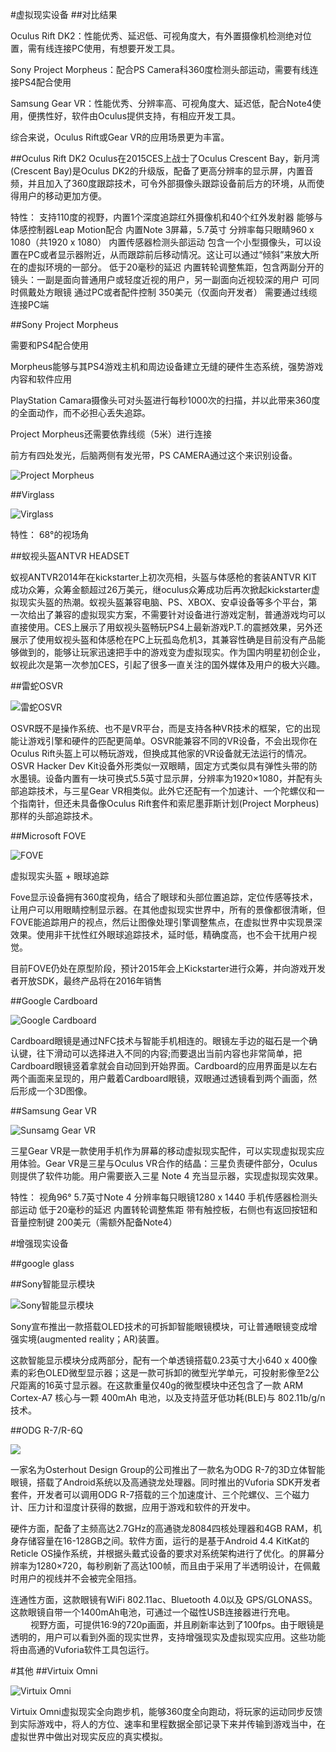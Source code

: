#虚拟现实设备
##对比结果

Oculus Rift DK2：性能优秀、延迟低、可视角度大，有外置摄像机检测绝对位置，需有线连接PC使用，有想要开发工具。

Sony Project Morpheus：配合PS Camera科360度检测头部运动，需要有线连接PS4配合使用

Samsung Gear VR：性能优秀、分辨率高、可视角度大、延迟低，配合Note4使用，便携性好，软件由Oculus提供支持，有相应开发工具。

综合来说，Oculus Rift或Gear VR的应用场景更为丰富。

##Oculus Rift DK2
Oculus在2015CES上战士了Oculus Crescent Bay，新月湾(Crescent Bay)是Oculus DK2的升级版，配备了更高分辨率的显示屏，内置音频，并且加入了360度跟踪技术，可令外部摄像头跟踪设备前后方的环境，从而使得用户的移动更加方便。

特性：
	支持110度的视野，内置1个深度追踪红外摄像机和40个红外发射器
	能够与体感控制器Leap Motion配合
	内置Note 3屏幕，5.7英寸
	分辨率每只眼睛960 x 1080（共1920 x 1080）
	内置传感器检测头部运动
	包含一个小型摄像头，可以设置在PC或者显示器附近，从而跟踪前后移动情况。这让可以通过“倾斜”来放大所在的虚拟环境的一部分。
	低于20毫秒的延迟
	内置转轮调整焦距，包含两副分开的镜头：一副是面向普通用户或轻度近视的用户，另一副面向近视较深的用户
	可同时佩戴处方眼镜
	通过PC或者配件控制
	350美元（仅面向开发者）
	需要通过线缆连接PC端

##Sony Project Morpheus

需要和PS4配合使用

Morpheus能够与其PS4游戏主机和周边设备建立无缝的硬件生态系统，强势游戏内容和软件应用

PlayStation Camara摄像头可对头盔进行每秒1000次的扫描，并以此带来360度的全面动作，而不必担心丢失追踪。

Project Morpheus还需要依靠线缆（5米）进行连接

前方有四处发光，后脑两侧有发光带，PS CAMERA通过这个来识别设备。

![Project Morpheus](http://img1.ali213.net/picfile/News/2014/03/21/pm/550_20140321141353191.jpg)

##Virglass

![Virglass](http://img1.gtimg.com/gamezone/pics/hv1/248/90/1716/111606098.gif)

特性：
	68°的视场角
	
##蚁视头盔ANTVR HEADSET

蚁视ANTVR2014年在kickstarter上初次亮相，头盔与体感枪的套装ANTVR KIT成功众筹，众筹金额超过26万美元，继oculus众筹成功后再次掀起kickstarter虚拟现实头盔的热潮。蚁视头盔兼容电脑、PS、XBOX、安卓设备等多个平台，第一次给出了兼容的虚拟现实方案，不需要针对设备进行游戏定制，普通游戏均可以直接使用。CES上展示了用蚁视头盔畅玩PS4上最新游戏P.T.的震撼效果，另外还展示了使用蚁视头盔和体感枪在PC上玩孤岛危机3，其兼容性确是目前没有产品能够做到的，能够让玩家迅速把手中的游戏变为虚拟现实。作为国内明星初创企业，蚁视此次是第一次参加CES，引起了很多一直关注的国外媒体及用户的极大兴趣。

##雷蛇OSVR

![雷蛇OSVR](http://img5.pcpop.com/ArticleImages/730x547/3/3382/003382667.jpg)

OSVR既不是操作系统、也不是VR平台，而是支持各种VR技术的框架，它的出现能让游戏引擎和硬件的匹配更简单。OSVR能兼容不同的VR设备，不会出现你在Oculus Rift头盔上可以畅玩游戏，但换成其他家的VR设备就无法运行的情况。OSVR Hacker Dev Kit设备外形类似一双眼睛，固定方式类似具有弹性头带的防水墨镜。设备内置有一块可换式5.5英寸显示屏，分辨率为1920×1080，并配有头部追踪技术，与三星Gear VR相类似。此外它还配有一个加速计、一个陀螺仪和一个指南针，但还未具备像Oculus Rift套件和索尼墨菲斯计划(Project Morpheus)那样的头部追踪技术。

##Microsoft FOVE

![FOVE](http://static.cnbetacdn.com/newsimg/2014/0728/25_1jRyeiiC2.jpg)

虚拟现实头盔 + 眼球追踪

Fove显示设备拥有360度视角，结合了眼球和头部位置追踪，定位传感等技术，让用户可以用眼睛控制显示器。在其他虚拟现实世界中，所有的景像都很清晰，但FOVE能追踪用户的视点，然后让图像处理引擎调整焦点，在虚拟世界中实现景深效果。使用非干扰性红外眼球追踪技术，延时低，精确度高，也不会干扰用户视觉。

目前FOVE仍处在原型阶段，预计2015年会上Kickstarter进行众筹，并向游戏开发者开放SDK，最终产品将在2016年销售

##Google Cardboard

![Google Cardboard](http://img1.cache.netease.com/catchpic/C/C4/C4A7D172738037F7BA07F62AA78D14C9.jpg)

Cardboard眼镜是通过NFC技术与智能手机相连的。眼镜左手边的磁石是一个确认键，往下滑动可以选择进入不同的内容;而要退出当前内容也非常简单，把Cardboard眼镜竖着拿就会自动回到开始界面。Cardboard的应用界面是以左右两个画面来呈现的，用户戴着Cardboard眼镜，双眼通过透镜看到两个画面，然后形成一个3D图像。

##Samsung Gear VR

![Sunsamg Gear VR](http://a.36krcnd.com/photo/2014/95212f11333182635239b7e28c19021f.gif)

三星Gear VR是一款使用手机作为屏幕的移动虚拟现实配件，可以实现虚拟现实应用体验。Gear VR是三星与Oculus VR合作的结晶：三星负责硬件部分，Oculus则提供了软件功能。用户需要嵌入三星 Note 4 充当显示器，实现虚拟现实效果。

特性：
	视角96°
	5.7英寸Note 4
	分辨率每只眼镜1280 x 1440
	手机传感器检测头部运动
	低于20毫秒的延迟
	内置转轮调整焦距
	带有触控板，右侧也有返回按钮和音量控制键
	200美元（需额外配备Note4）

#增强现实设备

##google glass

##Sony智能显示模块

![Sony智能显示模块](http://www.eet-china.com/STATIC/ARTICLE_IMAGES/201412/EECOL_2014Dec23_OPT_NT_65_01.jpg)

Sony宣布推出一款搭载OLED技术的可拆卸智能眼镜模块，可让普通眼镜变成增强实境(augmented reality；AR)装置。

这款智能显示模块分成两部分，配有一个单透镜搭载0.23英寸大小640 x 400像素的彩色OLED微型显示器；这是一款可拆卸的微型光学单元，可投射影像至2公尺距离的16英寸显示器。在这款重量仅40g的微型模块中还包含了一款 ARM Cortex-A7 核心与一颗 400mAh 电池，以及支持蓝牙低功耗(BLE)与 802.11b/g/n 技术。

##ODG R-7/R-6Q

![](http://img1.gtimg.com/digi/pics/hv1/49/76/1711/111277204.jpg)

一家名为Osterhout Design Group的公司推出了一款名为ODG R-7的3D立体智能眼镜，搭载了Android系统以及高通骁龙处理器。同时推出的Vuforia SDK开发者套件，开发者可以调用ODG R-7搭载的三个加速度计、三个陀螺仪、三个磁力计、压力计和湿度计获得的数据，应用于游戏和软件的开发中。

硬件方面，配备了主频高达2.7GHz的高通骁龙8084四核处理器和4GB RAM，机身存储容量在16-128GB之间。软件方面，运行的是基于Android 4.4 KitKat的Reticle OS操作系统，并根据头戴式设备的要求对系统架构进行了优化。的屏幕分辨率为1280×720，每秒刷新了高达100帧，而且由于采用了半透明设计，在佩戴时用户的视线并不会被完全阻挡。

连通性方面，这款眼镜有WiFi 802.11ac、Bluetooth 4.0以及 GPS/GLONASS。这款眼镜自带一个1400mAh电池，可通过一个磁性USB连接器进行充电。
　　
视野方面，可提供16:9的720p画面，并且刷新率达到了100fps。由于眼镜是透明的，用户可以看到外面的现实世界，支持增强现实及虚拟现实应用。这些功能将由高通的Vuforia软件工具包运行。

#其他
##Virtuix Omni

![Virtuix Omni](http://img5.pcpop.com/ArticleImages/730x547/3/3382/003382674.jpg)

Virtuix Omni虚拟现实全向跑步机，能够360度全向跑动，将玩家的运动同步反馈到实际游戏中，将人的方位、速率和里程数据全部记录下来并传输到游戏当中，在虚拟世界中做出对现实反应的真实模拟。